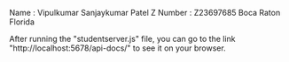 Name : Vipulkumar Sanjaykumar Patel
Z Number : Z23697685
Boca Raton
Florida

After running the "studentserver.js" file, you can go to the link "http://localhost:5678/api-docs/" to see it on your browser.


